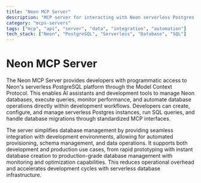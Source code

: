 ```yaml
---
title: "Neon MCP Server"
description: "MCP server for interacting with Neon serverless Postgres databases and management API"
category: "mcps-servers"
tags: ["mcp", "api", "server", "data", "integration", "automation"]
tech_stack: ["Neon", "PostgreSQL", "Serverless", "Database", "SQL"]
---
```


# Neon MCP Server

The Neon MCP Server provides developers with programmatic access to Neon's serverless PostgreSQL platform through the Model Context Protocol. This enables AI assistants and development tools to manage Neon databases, execute queries, monitor performance, and automate database operations directly within development workflows. Developers can create, configure, and manage serverless Postgres instances, run SQL queries, and handle database migrations through standardized MCP interfaces.

The server simplifies database management by providing seamless integration with development environments, allowing for automated provisioning, schema management, and data operations. It supports both development and production use cases, from rapid prototyping with instant database creation to production-grade database management with monitoring and optimization capabilities. This reduces operational overhead and accelerates development cycles with serverless database infrastructure.
